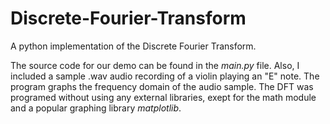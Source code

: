 # Discrete-Fourier-Transform
A python implementation of the Discrete Fourier Transform.

The source code for our demo can be found in the _main.py_ file. Also, I included a sample .wav audio recording of a violin playing an "E" note. The program graphs the frequency domain of the audio sample. The DFT was programed without using any external libraries, exept for the math module and a popular graphing library _matplotlib_.
